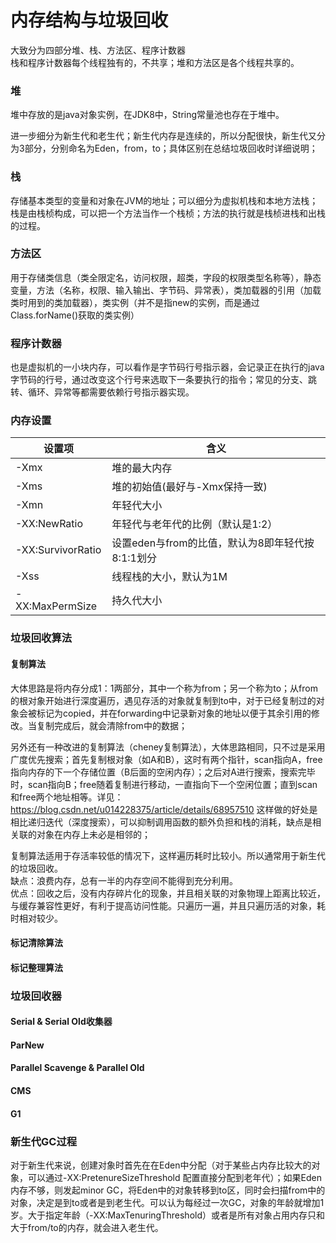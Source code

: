 内存结构与垃圾回收
====
大致分为四部分堆、栈、方法区、程序计数器<br>
栈和程序计数器每个线程独有的，不共享；堆和方法区是各个线程共享的。
### 堆
堆中存放的是java对象实例，在JDK8中，String常量池也存在于堆中。

进一步细分为新生代和老生代；新生代内存是连续的，所以分配很快，新生代又分为3部分，分别命名为Eden，from，to；具体区别在总结垃圾回收时详细说明；

### 栈
存储基本类型的变量和对象在JVM的地址；可以细分为虚拟机栈和本地方法栈；栈是由栈桢构成，可以把一个方法当作一个栈桢；方法的执行就是栈桢进栈和出栈的过程。

### 方法区
用于存储类信息（类全限定名，访问权限，超类，字段的权限类型名称等），静态变量，方法（名称，权限、输入输出、字节码、异常表），类加载器的引用（加载类时用到的类加载器），类实例（并不是指new的实例，而是通过Class.forName()获取的类实例）

### 程序计数器
也是虚拟机的一小块内存，可以看作是字节码行号指示器，会记录正在执行的java字节码的行号，通过改变这个行号来选取下一条要执行的指令；常见的分支、跳转、循环、异常等都需要依赖行号指示器实现。

### 内存设置
设置项|含义
--|--
-Xmx|堆的最大内存|
-Xms|堆的初始值(最好与-Xmx保持一致)|
-Xmn|年轻代大小
-XX:NewRatio|年轻代与老年代的比例（默认是1:2）
-XX:SurvivorRatio|设置eden与from的比值，默认为8即年轻代按8:1:1划分
-Xss|线程栈的大小，默认为1M
-XX:MaxPermSize|持久代大小


### 垃圾回收算法

#### 复制算法
大体思路是将内存分成1：1两部分，其中一个称为from；另一个称为to；从from的根对象开始进行深度遍历，遇见存活的对象就复制到to中，对于已经复制过的对象会被标记为copied，并在forwarding中记录新对象的地址以便于其余引用的修改。当复制完成后，就会清除from中的数据；

另外还有一种改进的复制算法（cheney复制算法），大体思路相同，只不过是采用广度优先搜索；首先复制根对象（如A和B），这时有两个指针，scan指向A，free指向内存的下一个存储位置（B后面的空闲内存）；之后对A进行搜索，搜索完毕时，scan指向B；free随着复制进行移动，一直指向下一个空闲位置；直到scan和free两个地址相等。详见：
https://blog.csdn.net/u014228375/article/details/68957510 这样做的好处是相比递归迭代（深度搜索），可以抑制调用函数的额外负担和栈的消耗，缺点是相关联的对象在内存上未必是相邻的；

复制算法适用于存活率较低的情况下，这样遍历耗时比较小。所以通常用于新生代的垃圾回收。<br>
缺点：浪费内存，总有一半的内存空间不能得到充分利用。<br>
优点：回收之后，没有内存碎片化的现象，并且相关联的对象物理上距离比较近，与缓存兼容性更好，有利于提高访问性能。只遍历一遍，并且只遍历活的对象，耗时相对较少。


#### 标记清除算法

#### 标记整理算法

### 垃圾回收器

#### Serial & Serial Old收集器

#### ParNew

#### Parallel Scavenge & Parallel Old

#### CMS

#### G1

### 新生代GC过程
对于新生代来说，创建对象时首先在在Eden中分配（对于某些占内存比较大的对象，可以通过-XX:PretenureSizeThreshold 配置直接分配到老年代）；如果Eden内存不够，则发起minor GC，将Eden中的对象转移到to区，同时会扫描from中的对象，决定是到to或者是到老生代。可以认为每经过一次GC，对象的年龄就增加1岁。大于指定年龄（-XX:MaxTenuringThreshold）或者是所有对象占用内存只和大于from/to的内存，就会进入老生代。
